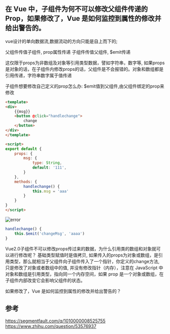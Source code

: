## 在 Vue 中，子组件为何不可以修改父组件传递的 Prop，如果修改了，Vue 是如何监控到属性的修改并给出警告的。

vue设计的单向数据流,数据流动的方向只能是自上而下的;

父组件传值子组件, prop属性传递
子组件传值父组件, $emit传递

这仅限于props为非数组及对象等引用类型数据，譬如字符串，数字等, 如果props是对象的话，在子组件内修改props的话，父组件是不会报错的。对象和数组都是引用传递，字符串数字属于值传递

子组件想要修改自己定义的prop怎么办: $emit值到父组件,由父组件绑定的prop来修改


```html
<template>
<div>
    {{msg}}
    <button @click="handlechange">
        change
    </button>
</div>
</template>

<script>
export default {
    props: {
        msg: {
            type: String,
            default: '111',
        }
    },
    methods: {
        handlechange() {
            this.msg = 'aaa'
        }
    }
}
</script>
```
![error](https://cdn.suisuijiang.com/ImageMessage/5adad39555703565e79040fa_1555316489304.png?width=1960&height=298&imageView2/3/w/537/h/81)


```js
handlechange() {
    this.$emit('changeMsg', 'aaaa')
}
```


Vue2.0子组件不可以修改props传过来的数据，为什么引用类的数组和对象就可以进行修改呢？
基础类型赋值时是值拷贝, 如果传入的props为对象或数组，是引用类型，那么就相当于父组件向子组件传入了一个指针，你定义的change方法, 只是修改了对象或者数组中的值, 并没有修改指针（内存），注意在 JavaScript 中对象和数组是引用类型，指向同一个内存空间，如果 prop 是一个对象或数组，在子组件内部改变它会影响父组件的状态。

如果修改了，Vue 是如何监控到属性的修改并给出警告的？

## 参考

https://segmentfault.com/q/1010000008525755
https://www.zhihu.com/question/53576937

